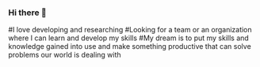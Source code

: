 ### Hi there 👋
#I love developing and researching
#Looking for a team or an organization where I can learn and develop my skills
#My dream is to put my skills and knowledge gained into use and make something productive that can solve problems our world is dealing with






